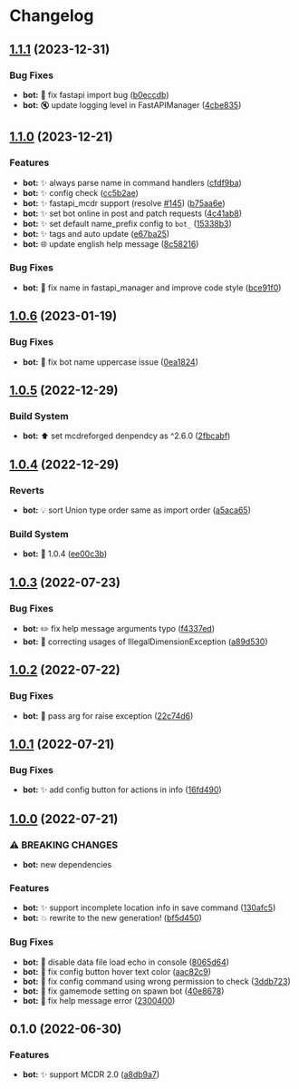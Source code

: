 # Changelog

## [1.1.1](https://github.com/AnzhiZhang/MCDReforgedPlugins/compare/bot-v1.1.0...bot-v1.1.1) (2023-12-31)


### Bug Fixes

* **bot:** 🐛 fix fastapi import bug ([b0eccdb](https://github.com/AnzhiZhang/MCDReforgedPlugins/commit/b0eccdb2e66f3215d10df40a4237d18187183c4e))
* **bot:** 🔇 update logging level in FastAPIManager ([4cbe835](https://github.com/AnzhiZhang/MCDReforgedPlugins/commit/4cbe83526aff21533b181f3f30459b7f9f331584))

## [1.1.0](https://github.com/AnzhiZhang/MCDReforgedPlugins/compare/bot-v1.0.6...bot-v1.1.0) (2023-12-21)


### Features

* **bot:** ✨ always parse name in command handlers ([cfdf9ba](https://github.com/AnzhiZhang/MCDReforgedPlugins/commit/cfdf9bafee63bdab12be5d934d158b36f1e1ab7d))
* **bot:** ✨ config check ([cc5b2ae](https://github.com/AnzhiZhang/MCDReforgedPlugins/commit/cc5b2ae2263caa00165e000dcb4d751b78628636))
* **bot:** ✨ fastapi_mcdr support (resolve [#145](https://github.com/AnzhiZhang/MCDReforgedPlugins/issues/145)) ([b75aa6e](https://github.com/AnzhiZhang/MCDReforgedPlugins/commit/b75aa6e040e3db750fdc2a77f2588c0440e0d71e))
* **bot:** ✨ set bot online in post and patch requests ([4c41ab8](https://github.com/AnzhiZhang/MCDReforgedPlugins/commit/4c41ab86f2b9ca34f979c9620286b2ca016e2451))
* **bot:** ✨ set default name_prefix config to `bot_` ([15338b3](https://github.com/AnzhiZhang/MCDReforgedPlugins/commit/15338b3660c2e204e1d6e7944a97facd6210084d))
* **bot:** ✨ tags and auto update ([e67ba25](https://github.com/AnzhiZhang/MCDReforgedPlugins/commit/e67ba2549020b8d0649d2b6450c5756c1572b585))
* **bot:** 🌐 update english help message ([8c58216](https://github.com/AnzhiZhang/MCDReforgedPlugins/commit/8c5821663e707fd097bf7c2a0ed18f93c6c16b0a))


### Bug Fixes

* **bot:** 🐛 fix name in fastapi_manager and improve code style ([bce91f0](https://github.com/AnzhiZhang/MCDReforgedPlugins/commit/bce91f08e96b11bd58cbdcbd06fea998f2fa9efa))

## [1.0.6](https://github.com/AnzhiZhang/MCDReforgedPlugins/compare/bot-v1.0.5...bot-v1.0.6) (2023-01-19)


### Bug Fixes

* **bot:** 🐛 fix bot name uppercase issue ([0ea1824](https://github.com/AnzhiZhang/MCDReforgedPlugins/commit/0ea1824469e28244398fd9eb115793e4ec7be32f))

## [1.0.5](https://github.com/AnzhiZhang/MCDReforgedPlugins/compare/bot-v1.0.4...bot-v1.0.5) (2022-12-29)


### Build System

* **bot:** ⬆️ set mcdreforged denpendcy as ^2.6.0 ([2fbcabf](https://github.com/AnzhiZhang/MCDReforgedPlugins/commit/2fbcabf5ad021270b415af9a6c79b4598c725c3f))

## [1.0.4](https://github.com/AnzhiZhang/MCDReforgedPlugins/compare/bot-v1.0.3...bot-v1.0.4) (2022-12-29)


### Reverts

* **bot:** 💡 sort Union type order same as import order ([a5aca65](https://github.com/AnzhiZhang/MCDReforgedPlugins/commit/a5aca65f7ae4abb19aed5a4958d7f61857334d90))


### Build System

* **bot:** 🔖 1.0.4 ([ee00c3b](https://github.com/AnzhiZhang/MCDReforgedPlugins/commit/ee00c3b0f3e4588eb47fcdb51a275094fc14cf7a))

## [1.0.3](https://github.com/AnzhiZhang/MCDReforgedPlugins/compare/bot-v1.0.2...bot-v1.0.3) (2022-07-23)


### Bug Fixes

* **bot:** ✏️ fix help message arguments typo ([f4337ed](https://github.com/AnzhiZhang/MCDReforgedPlugins/commit/f4337ed63f2ee5f8dcc5323d7d0bc9b6becdeed3))
* **bot:** 🐛 correcting usages of IllegalDimensionException ([a89d530](https://github.com/AnzhiZhang/MCDReforgedPlugins/commit/a89d5309041bdc25c3eddbe495f6069b785f8eaf))

## [1.0.2](https://github.com/AnzhiZhang/MCDReforgedPlugins/compare/bot-v1.0.1...bot-v1.0.2) (2022-07-22)


### Bug Fixes

* **bot:** 🐛 pass arg for raise exception ([22c74d6](https://github.com/AnzhiZhang/MCDReforgedPlugins/commit/22c74d6d08a49445e3f0cb8e9f4b7ebcd6ecda94))

## [1.0.1](https://github.com/AnzhiZhang/MCDReforgedPlugins/compare/bot-v1.0.0...bot-v1.0.1) (2022-07-21)


### Bug Fixes

* **bot:** ✨ add config button for actions in info ([16fd490](https://github.com/AnzhiZhang/MCDReforgedPlugins/commit/16fd490b75374ce3b0e43c6a792bf5a5ff0d48d5))

## [1.0.0](https://github.com/AnzhiZhang/MCDReforgedPlugins/compare/bot-v0.1.0...bot-v1.0.0) (2022-07-21)


### ⚠ BREAKING CHANGES

* **bot:** new dependencies

### Features

* **bot:** ✨ support incomplete location info in  save command ([130afc5](https://github.com/AnzhiZhang/MCDReforgedPlugins/commit/130afc5d441136a695a160d2c6e5907cd3a5a4a0))
* **bot:** 💥 rewrite to the new generation! ([bf5d450](https://github.com/AnzhiZhang/MCDReforgedPlugins/commit/bf5d450e0e507a3e4e232f5b1161bf5460ea271d))


### Bug Fixes

* **bot:** 🐛 disable data file load echo in console ([8065d64](https://github.com/AnzhiZhang/MCDReforgedPlugins/commit/8065d64c03d4c6c34ab963218ea0ad93f7578353))
* **bot:** 🐛 fix config button hover text color ([aac82c9](https://github.com/AnzhiZhang/MCDReforgedPlugins/commit/aac82c9c7aeb8a5ad2b98cfca9aec08d393c7661))
* **bot:** 🐛 fix config command using wrong permission to check ([3ddb723](https://github.com/AnzhiZhang/MCDReforgedPlugins/commit/3ddb723299f3acb4038fbe00288c7c4c34afde6b))
* **bot:** 🐛 fix gamemode setting on spawn bot ([40e8678](https://github.com/AnzhiZhang/MCDReforgedPlugins/commit/40e86788c66110aa40b61ecf244d913c791c043e))
* **bot:** 🐛 fix help message error ([2300400](https://github.com/AnzhiZhang/MCDReforgedPlugins/commit/2300400f193ebf4b7073985ea19b7edbefe32a63))

## 0.1.0 (2022-06-30)


### Features

* **bot:** ✨ support MCDR 2.0 ([a8db9a7](https://github.com/AnzhiZhang/MCDReforgedPlugins/commit/a8db9a7dabd23011ab9eed81c0ca1429369581ec))
